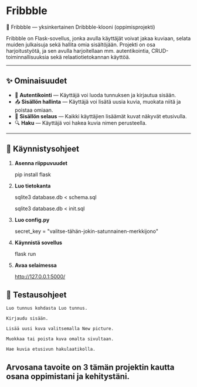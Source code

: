 # Fribbble
🎨 Fribbble — yksinkertainen Dribbble-klooni (oppimisprojekti)

Fribbble on Flask-sovellus, jonka avulla käyttäjät voivat jakaa kuviaan, selata muiden julkaisuja sekä hallita omia sisältöjään. Projekti on osa harjoitustyötä, ja sen avulla harjoitellaan mm. autentikointia, CRUD-toiminnallisuuksia sekä relaatiotietokannan käyttöä.

---

## ✨ Ominaisuudet

- 🔐 **Autentikointi** — Käyttäjä voi luoda tunnuksen ja kirjautua sisään.
- 📤 **Sisällön hallinta** — Käyttäjä voi lisätä uusia kuvia, muokata niitä ja poistaa omiaan.
- 👀 **Sisällön selaus** — Kaikki käyttäjien lisäämät kuvat näkyvät etusivulla.
- 🔍 **Haku** — Käyttäjä voi hakea kuvia nimen perusteella.

---

## 🚀 Käynnistysohjeet

1. **Asenna riippuvuudet**

   pip install flask 

2. **Luo tietokanta**

    sqlite3 database.db < schema.sql
    
    sqlite3 database.db < init.sql

3. **Luo config.py**

    secret_key = "valitse-tähän-jokin-satunnainen-merkkijono"

4. **Käynnistä sovellus**

    flask run

5. **Avaa selaimessa**

    http://127.0.0.1:5000/

## 🧪 Testausohjeet

    Luo tunnus kohdasta Luo tunnus.

    Kirjaudu sisään.

    Lisää uusi kuva valitsemalla New picture.

    Muokkaa tai poista kuva omalta sivultaan.

    Hae kuvia etusivun hakulaatikolla.

## Arvosana tavoite on 3 tämän projektin kautta osana oppimistani ja kehitystäni.